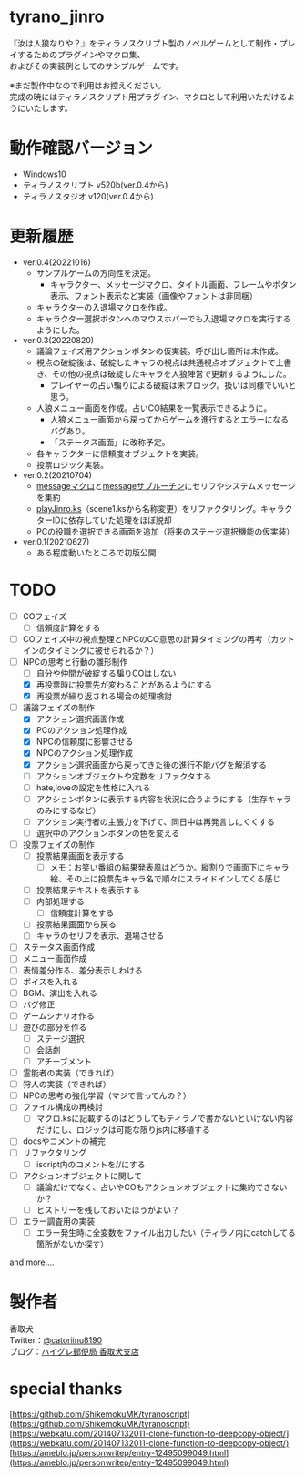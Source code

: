 # tyrano_jinro
『汝は人狼なりや？』をティラノスクリプト製のノベルゲームとして制作・プレイするためのプラグインやマクロ集、  
およびその実装例としてのサンプルゲームです。  
  
※まだ製作中なので利用はお控えください。  
完成の暁にはティラノスクリプト用プラグイン、マクロとして利用いただけるようにいたします。
  
# 動作確認バージョン
- Windows10
- ティラノスクリプト v520b(ver.0.4から)
- ティラノスタジオ v120(ver.0.4から)
  

# 更新履歴
- ver.0.4(20221016)
  - サンプルゲームの方向性を決定。
    - キャラクター、メッセージマクロ、タイトル画面、フレームやボタン表示、フォント表示など実装（画像やフォントは非同梱）
  - キャラクターの入退場マクロを作成。
  - キャラクター選択ボタンへのマウスホバーでも入退場マクロを実行するようにした。
- ver.0.3(20220820)
  - 議論フェイズ用アクションボタンの仮実装。呼び出し箇所は未作成。
  - 視点の破綻後は、破綻したキャラの視点は共通視点オブジェクトで上書き、その他の視点は破綻したキャラを人狼陣営で更新するようにした。
    - プレイヤーの占い騙りによる破綻は未ブロック。扱いは同様でいいと思う。
  - 人狼メニュー画面を作成。占いCO結果を一覧表示できるように。
    - 人狼メニュー画面から戻ってからゲームを進行するとエラーになるバグあり。
    - 「ステータス画面」に改称予定。
  - 各キャラクターに信頼度オブジェクトを実装。
  - 投票ロジック実装。
- ver.0.2(20210704)
  - [messageマクロ](./data/scenario/messageMacros.ks)と[messageサブルーチン](data/scenario/message)にセリフやシステムメッセージを集約
  - [playJinro.ks](./data/scenario/playJinro.ks)（scene1.ksから名称変更）をリファクタリング。キャラクターIDに依存していた処理をほぼ脱却
  - PCの役職を選択できる画面を追加（将来のステージ選択機能の仮実装）
- ver.0.1(20210627)
  - ある程度動いたところで初版公開
  

# TODO
- [ ] COフェイズ
    - [ ] 信頼度計算をする
- [ ] COフェイズ中の視点整理とNPCのCO意思の計算タイミングの再考（カットインのタイミングに被せられるか？）  
- [ ] NPCの思考と行動の雛形制作  
  - [ ] 自分や仲間が破綻する騙りCOはしない
  - [x] 再投票時に投票先が変わることがあるようにする
  - [x] 再投票が繰り返される場合の処理検討
- [ ] 議論フェイズの制作  
  - [x] アクション選択画面作成
  - [x] PCのアクション処理作成
  - [x] NPCの信頼度に影響させる
  - [x] NPCのアクション処理作成
  - [x] アクション選択画面から戻ってきた後の進行不能バグを解消する
  - [ ] アクションオブジェクトや定数をリファクタする
  - [ ] hate,loveの設定を性格に入れる
  - [ ] アクションボタンに表示する内容を状況に合うようにする（生存キャラのみにするなど）
  - [ ] アクション実行者の主張力を下げて、同日中は再発言しにくくする
  - [ ] 選択中のアクションボタンの色を変える
- [ ] 投票フェイズの制作  
  - [ ] 投票結果画面を表示する
    - [ ] メモ：お笑い番組の結果発表風はどうか。縦割りで画面下にキャラ絵、その上に投票先キャラ名で順々にスライドインしてくる感じ
  - [ ] 投票結果テキストを表示する
  - [ ] 内部処理する
    - [ ] 信頼度計算をする
  - [ ] 投票結果画面から戻る
  - [ ] キャラのセリフを表示、退場させる
- [ ] ステータス画面作成
- [ ] メニュー画面作成
- [ ] 表情差分作る、差分表示しわける  
- [ ] ボイスを入れる
- [ ] BGM、演出を入れる
- [ ] バグ修正
- [ ] ゲームシナリオ作る
- [ ] 遊びの部分を作る
  - [ ] ステージ選択
  - [ ] 会話劇
  - [ ] アチーブメント
- [ ] 霊能者の実装（できれば）  
- [ ] 狩人の実装（できれば）  
- [ ] NPCの思考の強化学習（マジで言ってんの？）  
- [ ] ファイル構成の再検討  
  - [ ] マクロ.ksに記載するのはどうしてもティラノで書かないといけない内容だけにし、ロジックは可能な限りjs内に移植する
- [ ] docsやコメントの補完  
- [ ] リファクタリング  
  - [ ] iscript内のコメントを//にする
- [ ] アクションオブジェクトに関して
  - [ ] 議論だけでなく、占いやCOもアクションオブジェクトに集約できないか？
  - [ ] ヒストリーを残しておいたほうがよい？
- [ ] エラー調査用の実装
  - [ ] エラー発生時に全変数をファイル出力したい（ティラノ内にcatchしてる箇所がないか探す）

and more....
  

# 製作者
香取犬  
Twitter：[@catoriinu8190](https://twitter.com/catoriinu8190)  
ブログ：[ハイグレ郵便局 香取犬支店](http://highglepostoffice.blog.fc2.com/)  
  

# special thanks
[https://github.com/ShikemokuMK/tyranoscript](https://github.com/ShikemokuMK/tyranoscript)  
[https://webkatu.com/201407132011-clone-function-to-deepcopy-object/](https://webkatu.com/201407132011-clone-function-to-deepcopy-object/)  
[https://ameblo.jp/personwritep/entry-12495099049.html](https://ameblo.jp/personwritep/entry-12495099049.html)
